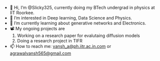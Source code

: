 - 👋 Hi, I’m @Slicky325, currently doing my BTech undergrad in physics at IIT Roorkee.
- 👀 I’m interested in Deep learning, Data Science and Physics.
- 🌱 I’m currently learning about generative networks and Electronics.
- 📽️ My ongoing projects are
     1) Working on a research paper for evalutaing diffusion models
     2) Doing a research project in TIFR
- 📫 How to reach me: vansh_a@ph.iitr.ac.in.com or agrawalvansh565@gmail.com
